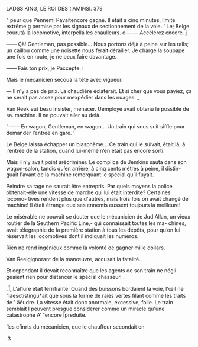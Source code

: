   
  
 
 
 
 
 
 
 
 
 
 
 
  
 
 
 
 
 
 
 
 
 
 
 
 
 
 
  
  
 
 
   
 
 

LADSS KING, LE ROI DES (iAMlNSl. 379

" peur que Pennemi Pavaitencore gagné. Il était a cinq minutes, limite extrême
g permise par les signaux de sectionnement de la voie.
' Le; Belge courutâ la locomotive, interpella les chaulleurs.
e—-— Accélérez encore. j

—— Çà! Gentleman, pas possible... Nous portons déjà à peine sur les rails;
un caillou comme une noisette nous ferait dérailler. Je charge la soupape
une fois en route, je ne peux faire davantage.

—— Fais ton prix, je Paccepte. i

Mais le mécanicien secoua la tête avec vigueur.

— Il n'y a pas de prix. La chaudière éclaterait. Et si cher que vous payiez,
ça ne serait pas assez pour mexpédier dans les nuages. _

Van Reek eut beau insister, menacer. Uemployé avait obtenu le possible
de sa. machine. Il ne pouvait aller au delà.

' —— En wagon, Gentleman, en wagon... Un train qui vous suit siffle pour
demander l’entrée en gare. ‘

Le Belge laissa échapper un blasphème... Ce train qui le suivait, était là,
à l'entrée de la station, quand lui-mémé n‘en était pas encore sorti.

Mais il n’y avait point àrécriminer. Le complice de Jemkins sauta dans son
wagon-salon, tandis qu’en arrière, à cinq cents mètres à peine, il distin-
guait l'avant de la machine remorquant le spécial qu’il fuyait.

Peindre sa rage ne saurait être entrepris. Par quels moyens la police
obtenait-elle une vitesse de marche qui lui était interdite? Certaines locomo-
tives rendent plus que d'autres, mais trois fois on avait changé de machine!
Il était étrange que ses ennemis eussent toujours la meilleure!

Le misérable ne pouvait se douter que le mécanicien de Jud Allan, un
vieux routier de la Seuthern Paciﬁc Line,- qui connaissait toutes les ma-
chines, avait télégraphie de la première station à tous les dépôts, pour
qu’on lui réservait les locomotives dont il indiquait les numéros.

Rien ne rend ingénieux comme la volonté de gagner mille dollars.

Van Reelgignorant de la manœuvre, accusait la fatalité.

Et cependant il devait reconnaître que les agents de son train ne négli-
geaient rien pour distancer le spécial chasseur. .

_Î,,L’al1ure était terriﬁante. Quand des buissons bordaient la voie, l'œil ne
“lâesctistingu*ait que sous la forme de raies vertes ﬁlant comme les traits de
' äêudre. La vitesse était donc anormale, excessive, folle. Le train semblait
 l  peuvent presque considérer comme un miracle qu'une catastrophe
A‘   "encore Ïpreduite.

  ‘les eﬁnrts du mécanicien, que le chauffeur secondait en

.3

  

